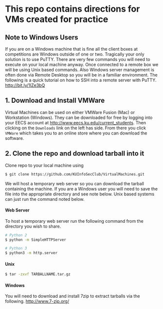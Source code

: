 # This repo contains directions for VMs created for practice

## Note to Windows Users
If you are on a Windows machine that is fine all the client boxes at competitions are Windows outside of one or two. Tragically your only solution is to use PuTTY. There are very few commands you will need to execute on your local machine anyway. Once connected to a remote box we will be using Unix based commands. Also Windows server management is often done via Remote Desktop so you will be in a familiar environment. The following is a quick tutorial on how to SSH into a remote server with PuTTY. http://bit.ly/1IZe3bQ

## 1. Download and Install VMWare
Virtual Machines can be used on either VMWare Fusion (Mac) or Workstation (Windows). They can be downloaded for free by logging into your EECS account at http://www.eecs.ku.edu/current_students. Then clicking on the `Downloads` link on the left has side. From there you click `VMWare` which takes you to an online store where you can download the software.

## 2. Clone the repo and download tarball into it
Clone repo to your local machine using
```bash
$ git clone https://github.com/KUInfoSecClub/VirtualMachines.git
```

We will host a temporary web server so you can download the tarball containing the machine. If you are a Windows user you will need to save the file into the appropriate directory and see note below. Unix based systems can just run the command noted below.

#### Web Server
To host a temporary web server run the following command from the directory you wish to share.
```bash
# Python 2
$ python -m SimpleHTTPServer

# Python 3
$ python3 -m http.server
```

#### Unix
```bash
$ tar -zxvf TARBALLNAME.tar.gz
```

#### Windows
You will need to download and install 7zip to extract tarballs via the following. http://www.7-zip.org/
